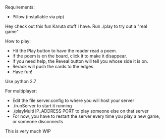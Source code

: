 Requirements:
* Pillow (installable via pip)


Hey check out this fun Karuta stuff I have.
Run ./play to try out a "real game"

How to play:
* Hit the Play button to have the reader read a poem.
* If the poem is on the board, click it to make it disappear.
* If you need help, the Reveal button will tell you whose side it is on.
* Rerack will push the cards to the edges.
* Have fun!

Use python 2.7

For multiplayer:
* Edit the file server.config to where you will host your server
* ./runServer to start it running
* ./playMulti IP_ADDRESS PORT to play someone else on that server
* For now, you have to restart the server every time you play a new game, or someone disconnects

This is very much WIP
